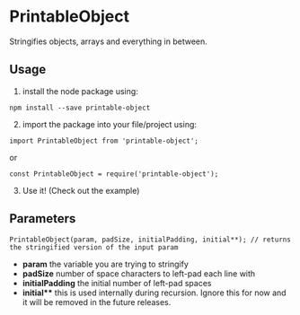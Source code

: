 # PrintableObject
Stringifies objects, arrays and everything in between.

## Usage
1. install the node package using:
  ```
  npm install --save printable-object
  ```
2. import the package into your file/project using:

  ```
  import PrintableObject from 'printable-object';
  ```
  or
  
  ```
  const PrintableObject = require('printable-object');
  ```
3. Use it! (Check out the example)

## Parameters
```
PrintableObject(param, padSize, initialPadding, initial**); // returns the stringified version of the input param
```

- **param** the variable you are trying to stringify
- **padSize** number of space characters to left-pad each line with
- **initialPadding** the initial number of left-pad spaces
- **initial&ast;&ast;** this is used internally during recursion. Ignore this for now and it will be removed in the future releases.
